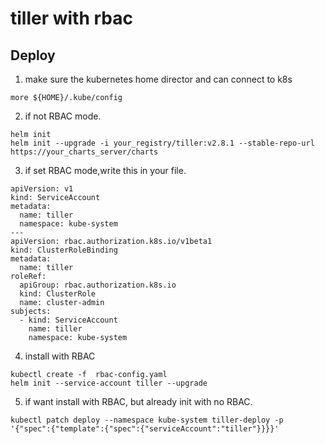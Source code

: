 # tiller with rbac

## Deploy

1. make sure the kubernetes home director and can connect to k8s
```
more ${HOME}/.kube/config
```

2. if not RBAC mode.
```
helm init
helm init --upgrade -i your_registry/tiller:v2.8.1 --stable-repo-url https://your_charts_server/charts
```

3. if set RBAC mode,write this in your file.
```
apiVersion: v1
kind: ServiceAccount
metadata:
  name: tiller
  namespace: kube-system
---
apiVersion: rbac.authorization.k8s.io/v1beta1
kind: ClusterRoleBinding
metadata:
  name: tiller
roleRef:
  apiGroup: rbac.authorization.k8s.io
  kind: ClusterRole
  name: cluster-admin
subjects:
  - kind: ServiceAccount
    name: tiller
    namespace: kube-system
```

4. install with RBAC
```
kubectl create -f  rbac-config.yaml
helm init --service-account tiller --upgrade
```

5. if want install with RBAC, but already init with no RBAC.
```
kubectl patch deploy --namespace kube-system tiller-deploy -p '{"spec":{"template":{"spec":{"serviceAccount":"tiller"}}}}'
```